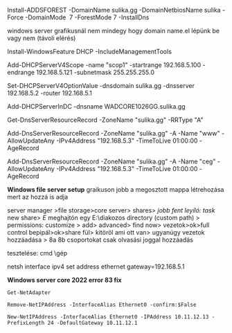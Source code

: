 Install-ADDSFOREST -DomainName sulika.gg -DomainNetbiosName sulika -Force -DomainMode  7 -ForestMode 7 -InstallDns


windows server grafikusnál nem mindegy hogy domain name.el lépünk be vagy nem (távoli elérés)


Install-WindowsFeature DHCP -IncludeManagementTools


Add-DHCPServerV4Scope -name "scop1" -startrange 192.168.5.100 -endrange 192.168.5.121 -subnetmask 255.255.255.0

Set-DHCPServerV4OptionValue -dnsdomain sulika.gg -dnsserver 192.168.5.2 -router 192.168.5.1

Add-DHCPServerInDC -dnsname WADCORE1026GG.sulika.gg



Get-DnsServerResourceRecord -ZoneName "sulika.gg" -RRType "A"


Add-DnsServerResourceRecord -ZoneName "sulika.gg" -A -Name "www" -AllowUpdateAny -IPv4Address "192.168.5.3" -TimeToLive 01:00:00 -AgeRecord

Add-DnsServerResourceRecord -ZoneName "sulika.gg" -A -Name "ceg" -AllowUpdateAny -IPv4Address "192.168.5.3" -TimeToLive 01:00:00 -AgeRecord




**Windows file server setup**
graikuson jobb a megosztott mappa létrehozása mert az hozzá is adja

server manager >file storage>core server> shares> *jobb fent leyíló: task* new share> *E* meghajtón egy E:\diakozos directory (custom path) > permissions: customize > add> advanced> find now> vezetok>ok>full control bepipál>ok>share fül> kitöröl ami ott van> ugyanúgy vezetok hozzáadása > 8a 8b csoportokat csak olvasási joggal hozzáadás


tesztelése:
cmd \\gép




netsh interface ipv4 set address ethernet gateway=192.168.5.1





**Windows server core 2022 error 83 fix** 
```
Get-NetAdapter

Remove-NetIPAddress -InterfaceAlias Ethernet0 -confirm:$False

New-NetIPAddress -InterfaceAlias Ethernet0 -IPAddress 10.11.12.13 -PrefixLength 24 -DefaultGateway 10.11.12.1
```